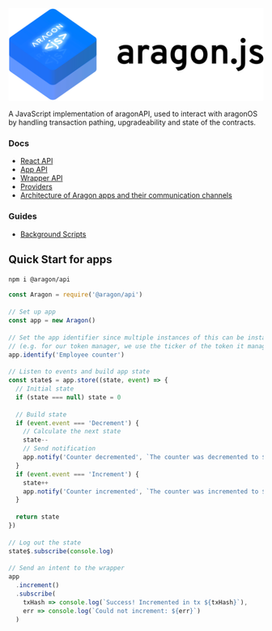 ![](/docs/assets/brand/aragonjs.png)

A JavaScript implementation of aragonAPI, used to interact with aragonOS by handling transaction pathing, upgradeability and state of the contracts.

### Docs

- [React API](/packages/aragon-api-react/README.md)
- [App API](/docs/APP.md)
- [Wrapper API](/docs/WRAPPER.md)
- [Providers](/docs/PROVIDERS.md)
- [Architecture of Aragon apps and their communication channels](/docs/ARCHITECTURE.md)

### Guides

- [Background Scripts](/docs/BACKGROUND_SCRIPTS.md)

## Quick Start for apps

```sh
npm i @aragon/api
```

```js
const Aragon = require('@aragon/api')

// Set up app
const app = new Aragon()

// Set the app identifier since multiple instances of this can be installed
// (e.g. for our token manager, we use the ticker of the token it manages)
app.identify('Employee counter')

// Listen to events and build app state
const state$ = app.store((state, event) => {
  // Initial state
  if (state === null) state = 0

  // Build state
  if (event.event === 'Decrement') {
    // Calculate the next state
    state--
    // Send notification
    app.notify('Counter decremented', `The counter was decremented to ${state}`)
  }
  if (event.event === 'Increment') {
    state++
    app.notify('Counter incremented', `The counter was incremented to ${state}`)
  }

  return state
})

// Log out the state
state$.subscribe(console.log)

// Send an intent to the wrapper
app
  .increment()
  .subscribe(
    txHash => console.log(`Success! Incremented in tx ${txHash}`),
    err => console.log(`Could not increment: ${err}`)
  )
```
